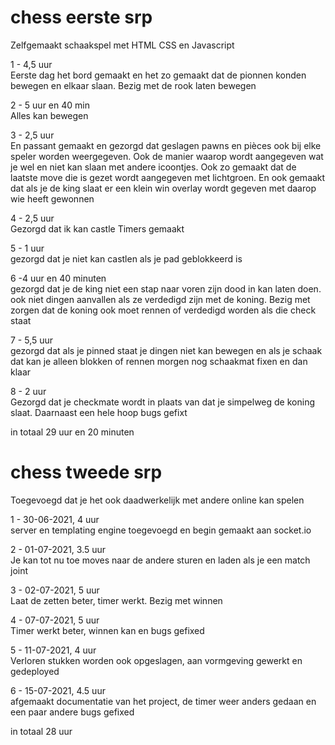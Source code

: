 # chess eerste srp
Zelfgemaakt schaakspel met HTML CSS en Javascript

1 - 4,5 uur <br>
Eerste dag het bord gemaakt en het zo gemaakt dat de pionnen konden bewegen en elkaar slaan. Bezig met de rook laten bewegen


2 - 5 uur en 40 min <br>
Alles kan bewegen

3 - 2,5 uur <br>
En passant gemaakt en gezorgd dat geslagen pawns en pièces ook bij elke speler worden weergegeven.
Ook de manier waarop wordt aangegeven wat je wel en niet kan slaan met andere icoontjes.
Ook zo gemaakt dat de laatste move die is gezet wordt aangegeven met lichtgroen.
En ook gemaakt dat als je de king slaat er een klein win overlay wordt gegeven met daarop wie heeft gewonnen

4 - 2,5 uur <br>
Gezorgd dat ik kan castle
Timers gemaakt

5 - 1 uur <br>
gezorgd dat je niet kan castlen als je pad geblokkeerd is

6 -4 uur en 40 minuten <br>
gezorgd dat je de king niet een stap naar voren zijn dood in kan laten doen. ook niet dingen aanvallen als ze verdedigd zijn met de koning. Bezig met zorgen dat de koning ook moet rennen of verdedigd worden als die check staat

7 - 5,5 uur <br>
gezorgd dat als je pinned staat je dingen niet kan bewegen en als je schaak dat kan je alleen blokken of rennen morgen nog schaakmat fixen en dan klaar

8 - 2 uur <br>
Gezorgd dat je checkmate wordt in plaats van dat je simpelweg de koning slaat. Daarnaast een hele hoop bugs gefixt

in totaal 29 uur en 20 minuten

# chess tweede srp

Toegevoegd dat je het ook daadwerkelijk met andere online kan spelen

1 - 30-06-2021, 4 uur <br>
server en templating engine toegevoegd en begin gemaakt aan socket.io

2 - 01-07-2021, 3.5 uur <br>
Je kan tot nu toe moves naar de andere sturen en laden als je een match joint

3 - 02-07-2021, 5 uur <br>
Laat de zetten beter, timer werkt. Bezig met winnen

4 - 07-07-2021, 5 uur <br>
Timer werkt beter, winnen kan en bugs gefixed

5 - 11-07-2021, 4 uur <br>
Verloren stukken worden ook opgeslagen, aan vormgeving gewerkt en gedeployed

6 - 15-07-2021, 4.5 uur <br>
afgemaakt documentatie van het project, de timer weer anders gedaan en een paar andere bugs gefixed

in totaal 28 uur
